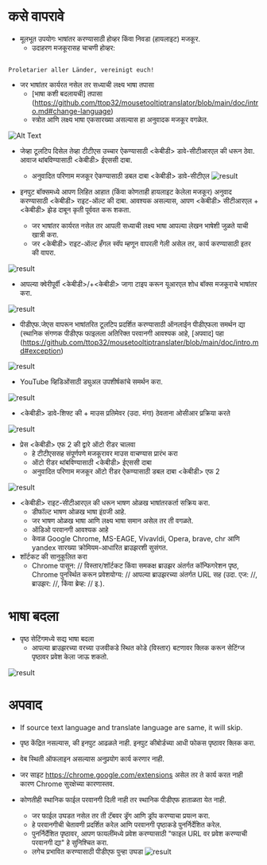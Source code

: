 # कसे वापरावे


- मूलभूत उपयोगः भाषांतर करण्यासाठी होव्हर किंवा निवडा (हायलाइट) मजकूर.
  - उदाहरण मजकूरासह चाचणी होव्हर:
```console

Proletarier aller Länder, vereinigt euch!

```

  - जर भाषांतर कार्यरत नसेल तर सध्याची लक्ष्य भाषा तपासा
    - [भाषा कशी बदलायची] तपासा (https://github.com/ttop32/mousetooltiptranslator/blob/main/doc/intro.md#change-language)
    - स्त्रोत आणि लक्ष्य भाषा एकसारख्या असल्यास हा अनुवादक मजकूर वगळेल.


![Alt Text](/doc/reagre.gif)



- जेव्हा टूलटिप दिसेल तेव्हा टीटीएस उच्चार ऐकण्यासाठी <केबीडी> डावे-सीटीआरएल </kbd> की धरून ठेवा. आवाज थांबविण्यासाठी <केबीडी> ईएससी </kbd> दाबा.
  - अनुवादित परिणाम मजकूर ऐकण्यासाठी डबल दाबा <केबीडी> डावे-सीटीएल </kbd>
![result](/doc/20.gif)



- इनपुट बॉक्समध्ये आपण लिहित आहात (किंवा कोणताही हायलाइट केलेला मजकूर) अनुवाद करण्यासाठी <केबीडी> राइट-ऑल्ट </kbd> की दाबा. आवश्यक असल्यास, आपण <केबीडी> सीटीआरएल </kbd> + <केबीडी> झेड </kbd> दाबून कृती पूर्ववत करू शकता.
  - जर भाषांतर कार्यरत नसेल तर आपली सध्याची लक्ष्य भाषा आपल्या लेखन भाषेशी जुळते याची खात्री करा.
  - जर <केबीडी> राइट-ऑल्ट </kbd> हँगल स्वॅप म्हणून वापरली गेली असेल तर,
कार्य करण्यासाठी इतर की वापरा.


![result](/doc/11.gif)



- आपल्या क्वेरीपूर्वी <केबीडी>/</kbd>+<केबीडी> जागा </kbd> टाइप करून यूआरएल शोध बॉक्स मजकूराचे भाषांतर करा.


![result](/doc/21.gif)



- पीडीएफ.जेएस वापरून भाषांतरित टूलटिप प्रदर्शित करण्यासाठी ऑनलाईन पीडीएफला समर्थन द्या (स्थानिक संगणक पीडीएफ फाइलला अतिरिक्त परवानगी आवश्यक आहे, [अपवाद] पहा (https://github.com/ttop32/mousetooltiptranslater/blob/main/doc/intro.md#exception)


![result](/doc/12.gif)



- YouTube व्हिडिओंसाठी ड्युअल उपशीर्षकांचे समर्थन करा.


![result](/doc/16.gif)



- <केबीडी> डावे-शिफ्ट </kbd> की + माउस प्रतिमेवर (उदा. मंगा) ठेवताना ओसीआर प्रक्रिया करते


![result](/doc/15.gif)



- प्रेस <केबीडी> एफ 2 </kbd> की द्वारे ऑटो रीडर चालवा
  - हे टीटीएससह संपूर्णपणे मजकूरावर माउस वाचण्यास प्रारंभ करा
  - ऑटो रीडर थांबविण्यासाठी <केबीडी> ईएससी </kbd> दाबा
  - अनुवादित परिणाम मजकूर ऑटो रीडर ऐकण्यासाठी डबल दाबा <केबीडी> एफ 2 </kbd>


![result](/doc/30.gif)



- <केबीडी> राइट-सीटीआरएल </kbd> की धरून भाषण ओळख भाषांतरकर्ता सक्रिय करा.
  - डीफॉल्ट भाषण ओळख भाषा इंग्रजी आहे.
  - जर भाषण ओळख भाषा आणि लक्ष्य भाषा समान असेल तर ती वगळते.
  - ऑडिओ परवानगी आवश्यक आहे
  - केवळ Google Chrome, MS-EAGE, Vivavldi, Opera, brave, chr आणि yandex सारख्या क्रोमियम-आधारित ब्राउझरशी सुसंगत.
- शॉर्टकट की सानुकूलित करा
  - Chrome पासून: // विस्तार/शॉर्टकट किंवा समकक्ष ब्राउझर अंतर्गत कॉन्फिगरेशन पृष्ठ, Chrome पुनर्स्थित करून प्रवेशयोग्य: // आपल्या ब्राउझरच्या अंतर्गत URL सह (उदा. एज: //, ब्राउझर: //, किंवा ब्रेव्ह: // इ.).
# भाषा बदला
- पृष्ठ सेटिंगमध्ये सद्य भाषा बदला
  - आपल्या ब्राउझरच्या वरच्या उजवीकडे स्थित कोडे (विस्तार) बटणावर क्लिक करून सेटिंग्ज पृष्ठावर प्रवेश केला जाऊ शकतो.


![result](/doc/14.gif)





# अपवाद


- If source text language and translate language are same, it will skip. 

- पृष्ठ केंद्रित नसल्यास, की इनपुट आढळले नाही.
इनपुट कीबोर्डच्या आधी फोकस पृष्ठावर क्लिक करा.
- वेब स्थिती ऑफलाइन असल्यास अनुप्रयोग कार्य करणार नाही.
- जर साइट <https://chrome.google.com/extensions> असेल तर ते कार्य करत नाही कारण Chrome सुरक्षेच्या कारणास्तव.
- कोणतीही स्थानिक फाईल परवानगी दिली नाही तर स्थानिक पीडीएफ हाताळता येत नाही.
  - जर फाईल उघडत नसेल तर ती टॅबवर ड्रॅग आणि ड्रॉप करण्याचा प्रयत्न करा.
  - हे परवानगीची चेतावणी प्रदर्शित करेल आणि परवानगी पृष्ठाकडे पुनर्निर्देशित करेल.
  - पुनर्निर्देशित पृष्ठावर, आपण फायलींमध्ये प्रवेश करण्यासाठी "फाइल URL वर प्रवेश करण्याची परवानगी द्या" हे सुनिश्चित करा.
  - लगेच प्रभावित करण्यासाठी पीडीएफ पुन्हा उघडा
![result](/doc/10.gif)
